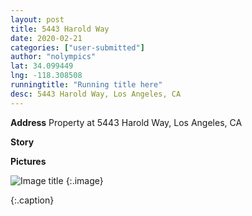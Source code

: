 ```yaml
---
layout: post
title: 5443 Harold Way
date: 2020-02-21
categories: ["user-submitted"]
author: "nolympics"
lat: 34.099449
lng: -118.308508
runningtitle: "Running title here"
desc: 5443 Harold Way, Los Angeles, CA
---
```

**Address**
Property at 5443 Harold Way, Los Angeles, CA

**Story**


**Pictures**

![Image title]()
    {:.image}

   {:.caption}
